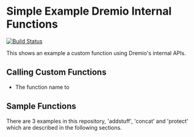 # Simple Example Dremio Internal Functions

[![Build Status](https://travis-ci.org/dremio-hub/dremio-internal-function-example.svg?branch=master)](https://travis-ci.org/dremio-hub/dremio-internal-function-example)

This shows an example a custom function using Dremio's internal APIs. 

## Calling Custom Functions
* The function name to 
## Sample Functions
There are 3 examples in this repository, 'addstuff', 'concat' and 'protect' which are described in the following sections.



